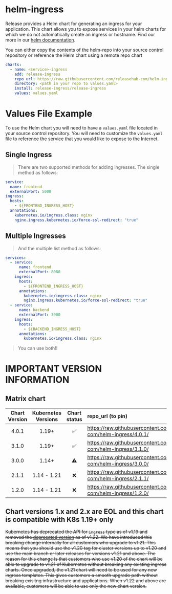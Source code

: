 # helm-ingress

Release provides a Helm chart for generating an ingress for your application. This chart allows you to expose services in your helm charts for which we do not automatically create an ingress or hostname. Find our more in our [helm documentation](https://docs.releasehub.com/reference-guide/helm).

You can either copy the contents of the helm-repo into your source control repository or reference the Helm chart using a remote repo chart

```yaml
charts:
  - name: <service>-ingress
    add: release-ingress
    repo_url: https://raw.githubusercontent.com/releasehub-com/helm-ingress/main/
    directory: <path in your repo to values.yaml>
    install: release-ingress/release-ingress
    values: values.yaml
```

# Values File Example

To use the Helm chart you will need to have a `values.yaml` file located in your source control repository. You will need to customize the `values.yaml` file to reference the service that you would like to expose to the Internet.

## Single Ingress

> There are two supported methods for adding ingresses. The single method as follows:

```yaml
service:
  name: frontend
  externalPort: 5000
ingress:
  hosts:
    - ${FRONTEND_INGRESS_HOST}
  annotations:
    kubernetes.io/ingress.class: nginx
    nginx.ingress.kubernetes.io/force-ssl-redirect: "true"
```

## Multiple Ingresses

> And the multiple list method as follows:

```yaml
services:
  - service:
      name: frontend
      externalPort: 8080
    ingress:
      hosts:
        - ${FRONTEND_INGRESS_HOST}
      annotations:
        kubernetes.io/ingress.class: nginx
        nginx.ingress.kubernetes.io/force-ssl-redirect: "true"
  - service:
      name: backend
      externalPort: 3000
    ingress:
      hosts:
        - ${BACKEND_INGRESS_HOST}
      annotations:
        kubernetes.io/ingress.class: nginx
```

> You can use both!!

# IMPORTANT VERSION INFORMATION

## Matrix chart

| Chart Version | Kubernetes Versions |    Chart status    | repo_url (to pin)                                                    |
| :-----------: | :-----------------: | :----------------: | :------------------------------------------------------------------- |
|     4.0.1     |        1.19+        | :white_check_mark: | https://raw.githubusercontent.com/releasehub-com/helm-ingress/4.0.1/ |
|     3.1.0     |        1.19+        | :white_check_mark: | https://raw.githubusercontent.com/releasehub-com/helm-ingress/3.1.0/ |
|     3.0.0     |        1.14+        |     :warning:      | https://raw.githubusercontent.com/releasehub-com/helm-ingress/3.0.0/ |
|     2.1.1     |     1.14 - 1.21     |        :x:         | https://raw.githubusercontent.com/releasehub-com/helm-ingress/2.1.1/ |
|     1.2.0     |     1.14 - 1.21     |        :x:         | https://raw.githubusercontent.com/releasehub-com/helm-ingress/1.2.0/ |

## Chart versions 1.x and 2.x are EOL and this chart is compatible with K8s 1.19+ only

~~Kubernetes has deprecated the API for `ingress` type as of v1.19 and removed the [deprecated version](https://kubernetes.io/blog/2021/07/14/upcoming-changes-in-kubernetes-1-22/#what-to-do) as of v1.22.
We have introduced this breaking change internally for all customers who upgrade to v1.21. This means that you should use the v1.20 tag for cluster versions up to v1.20 and use the main branch or later releases
for versions v1.21 and above. The reason for this change is that customers who use v1.20 of the chart will be able to upgrade to v1.21 of Kubernetes without breaking any existing ingress charts. Once upgraded,
the v1.21 chart will need to be used for any new ingress templates. This gives customers a smooth upgrade path without breaking exisitng infrastructure and applications. When v1.22 and above are available,
customers will be able to use only the new chart version.~~
